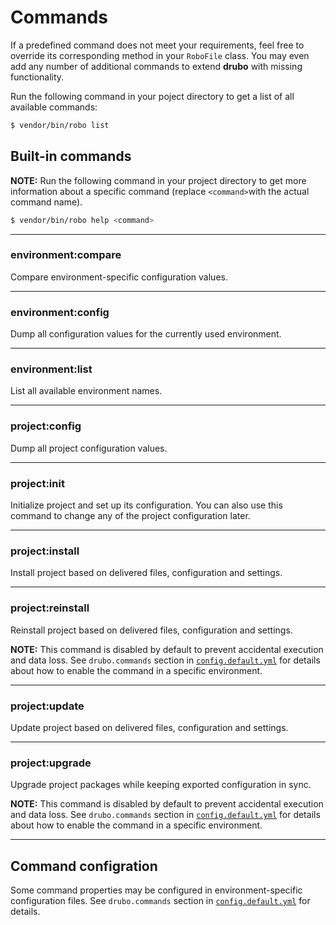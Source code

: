 # Commands

If a predefined command does not meet your requirements, feel free to override 
its corresponding method in your ```RoboFile``` class. You may even add any 
number of additional commands to extend **drubo** with missing functionality.

Run the following command in your poject directory to get a list of all 
available commands:

```bash
$ vendor/bin/robo list
```

## Built-in commands

**NOTE:** Run the following command in your project directory to get more 
information about a specific command (replace ```<command>```with the 
actual command name).

```bash
$ vendor/bin/robo help <command>
```

---

### environment:compare

Compare environment-specific configuration values.

---

### environment:config

Dump all configuration values for the currently used environment.

---

### environment:list

List all available environment names.

---

### project:config

Dump all project configuration values.

---

### project:init

Initialize project and set up its configuration. You can also use this command 
to change any of the project configuration later.

---

### project:install

Install project based on delivered files, configuration and settings.

---

### project:reinstall

Reinstall project based on delivered files, configuration and settings.

**NOTE:** This command is disabled by default to prevent accidental execution 
and data loss. See ```drubo.commands``` section in [```config.default.yml```][config] 
for details about how to enable the command in a specific environment.

---

### project:update

Update project based on delivered files, configuration and settings.

---

### project:upgrade

Upgrade project packages while keeping exported configuration in sync.

**NOTE:** This command is disabled by default to prevent accidental execution 
and data loss. See ```drubo.commands``` section in [```config.default.yml```][config] 
for details about how to enable the command in a specific environment.

---

## Command configration

Some command properties may be configured in environment-specific configuration
files. See ```drubo.commands``` section in [```config.default.yml```][config] 
for details.

[config]: ../config.default.yml
